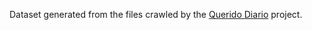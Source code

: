 Dataset generated from the files crawled by the [Querido Diario](https://github.com/okfn-brasil/querido-diario) project. 